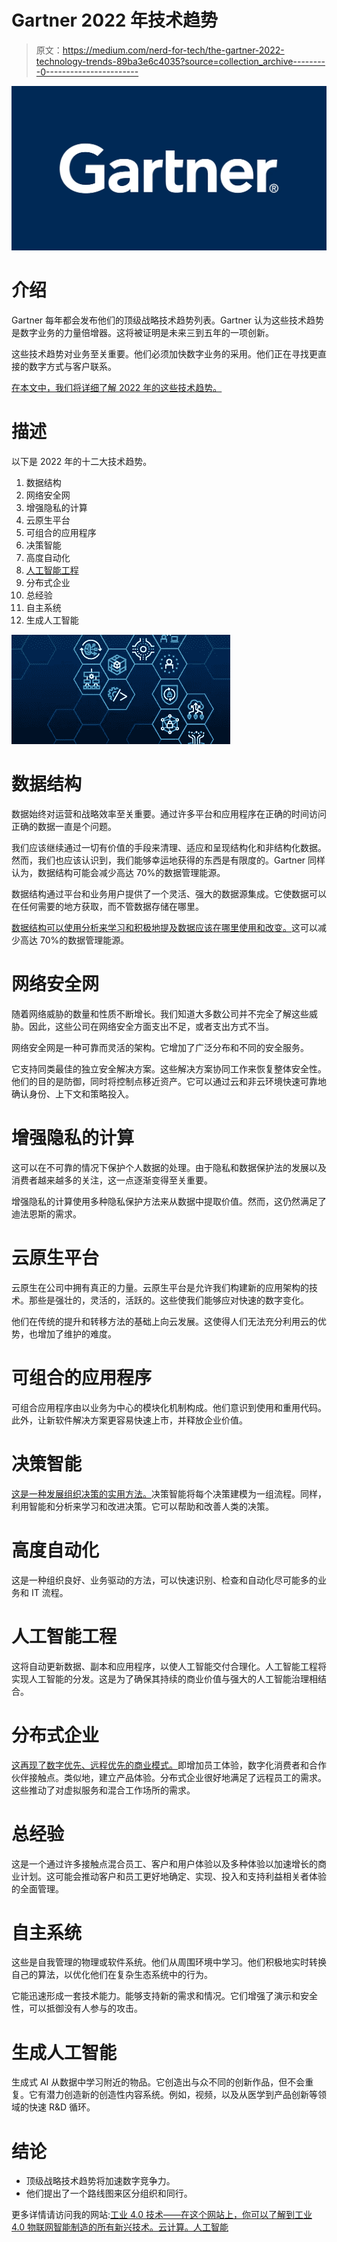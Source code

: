 # Gartner 2022 年技术趋势

> 原文：<https://medium.com/nerd-for-tech/the-gartner-2022-technology-trends-89ba3e6c4035?source=collection_archive---------0----------------------->

![](img/b1ff5b1a4408c5cec6b61a613c6fea87.png)

# 介绍

Gartner 每年都会发布他们的顶级战略技术趋势列表。Gartner 认为这些技术趋势是数字业务的力量倍增器。这将被证明是未来三到五年的一项创新。

这些技术趋势对业务至关重要。他们必须加快数字业务的采用。他们正在寻找更直接的数字方式与客户联系。

[在本文中，我们将详细了解 2022 年的这些技术趋势。](https://www.technologiesinindustry4.com/)

# 描述

以下是 2022 年的十二大技术趋势。

1.  数据结构
2.  网络安全网
3.  增强隐私的计算
4.  云原生平台
5.  可组合的应用程序
6.  决策智能
7.  高度自动化
8.  [人工智能工程](https://www.technologiesinindustry4.com/)
9.  分布式企业
10.  总经验
11.  自主系统
12.  生成人工智能

![](img/9a2f0c3968cffa96797f26731e2ced91.png)

# 数据结构

数据始终对运营和战略效率至关重要。通过许多平台和应用程序在正确的时间访问正确的数据一直是个问题。

我们应该继续通过一切有价值的手段来清理、适应和呈现结构化和非结构化数据。然而，我们也应该认识到，我们能够幸运地获得的东西是有限度的。Gartner 同样认为，数据结构可能会减少高达 70%的数据管理能源。

数据结构通过平台和业务用户提供了一个灵活、强大的数据源集成。它使数据可以在任何需要的地方获取，而不管数据存储在哪里。

[数据结构可以使用分析来学习和积极地提及数据应该在哪里使用和改变。](https://www.technologiesinindustry4.com/)这可以减少高达 70%的数据管理能源。

# 网络安全网

随着网络威胁的数量和性质不断增长。我们知道大多数公司并不完全了解这些威胁。因此，这些公司在网络安全方面支出不足，或者支出方式不当。

网络安全网是一种可靠而灵活的架构。它增加了广泛分布和不同的安全服务。

它支持同类最佳的独立安全解决方案。这些解决方案协同工作来恢复整体安全性。他们的目的是防御，同时将控制点移近资产。它可以通过云和非云环境快速可靠地确认身份、上下文和策略投入。

# 增强隐私的计算

这可以在不可靠的情况下保护个人数据的处理。由于隐私和数据保护法的发展以及消费者越来越多的关注，这一点逐渐变得至关重要。

增强隐私的计算使用多种隐私保护方法来从数据中提取价值。然而，这仍然满足了迪法恩斯的需求。

# 云原生平台

云原生在公司中拥有真正的力量。云原生平台是允许我们构建新的应用架构的技术。那些是强壮的，灵活的，活跃的。这些使我们能够应对快速的数字变化。

他们在传统的提升和转移方法的基础上向云发展。这使得人们无法充分利用云的优势，也增加了维护的难度。

# 可组合的应用程序

可组合应用程序由以业务为中心的模块化机制构成。他们意识到使用和重用代码。此外，让新软件解决方案更容易快速上市，并释放企业价值。

# 决策智能

[这是一种发展组织决策的实用方法。](https://www.technologiesinindustry4.com/)决策智能将每个决策建模为一组流程。同样，利用智能和分析来学习和改进决策。它可以帮助和改善人类的决策。

# 高度自动化

这是一种组织良好、业务驱动的方法，可以快速识别、检查和自动化尽可能多的业务和 IT 流程。

# 人工智能工程

这将自动更新数据、副本和应用程序，以使人工智能交付合理化。人工智能工程将实现人工智能的分发。这是为了确保其持续的商业价值与强大的人工智能治理相结合。

# 分布式企业

[这再现了数字优先、远程优先的商业模式。](https://www.technologiesinindustry4.com/)即增加员工体验，数字化消费者和合作伙伴接触点。类似地，建立产品体验。分布式企业很好地满足了远程员工的需求。这些推动了对虚拟服务和混合工作场所的需求。

# 总经验

这是一个通过许多接触点混合员工、客户和用户体验以及多种体验以加速增长的商业计划。这可能会推动客户和员工更好地确定、实现、投入和支持利益相关者体验的全面管理。

# 自主系统

这些是自我管理的物理或软件系统。他们从周围环境中学习。他们积极地实时转换自己的算法，以优化他们在复杂生态系统中的行为。

它能迅速形成一套技术能力。能够支持新的需求和情况。它们增强了演示和安全性，可以抵御没有人参与的攻击。

# 生成人工智能

生成式 AI 从数据中学习附近的物品。它创造出与众不同的创新作品，但不会重复。它有潜力创造新的创造性内容系统。例如，视频，以及从医学到产品创新等领域的快速 R&D 循环。

# 结论

*   顶级战略技术趋势将加速数字竞争力。
*   他们提出了一个路线图来区分组织和同行。

更多详情请访问我的网站:[工业 4.0 技术——在这个网站上，你可以了解到工业 4.0 物联网智能制造的所有新兴技术。云计算。人工智能](https://www.technologiesinindustry4.com/)